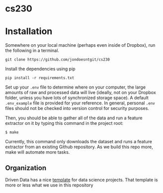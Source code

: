 # cs230

# Installation

Somewhere on your local machine (perhaps even inside of Dropbox), run the following in a terminal.

    git clone https://github.com/jondoesntgit/cs230

Install the dependencies using pip

    pip install -r requirements.txt

Set up your `.env` file to determine where on your computer, the large amounts of raw and processed data will live (ideally, not on your Dropbox folder, unless you have lots of synchronized storage space).
A default `.env_example` file is provided for your reference. In general, personal `.env` files should not be checked into version control for security purposes.

Then, you should be able to gather all of the data and run a feature extractor on it by typing this command in the project root:

    $ make

Currently, this command only downloads the dataset and runs a feature extractor from an existing Github repository.
As we build this repo more, make will automate more tasks.


## Organization

Driven Data has a nice [template](https://drivendata.github.io/cookiecutter-data-science/) for data science projects. That template is more or less what we use in this repository

